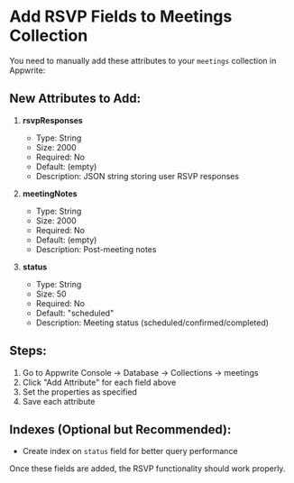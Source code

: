 # Add RSVP Fields to Meetings Collection

You need to manually add these attributes to your `meetings` collection in Appwrite:

## New Attributes to Add:

1. **rsvpResponses**
   - Type: String
   - Size: 2000
   - Required: No
   - Default: (empty)
   - Description: JSON string storing user RSVP responses

2. **meetingNotes**
   - Type: String  
   - Size: 2000
   - Required: No
   - Default: (empty)
   - Description: Post-meeting notes

3. **status**
   - Type: String
   - Size: 50
   - Required: No
   - Default: "scheduled"
   - Description: Meeting status (scheduled/confirmed/completed)

## Steps:
1. Go to Appwrite Console → Database → Collections → meetings
2. Click "Add Attribute" for each field above
3. Set the properties as specified
4. Save each attribute

## Indexes (Optional but Recommended):
- Create index on `status` field for better query performance

Once these fields are added, the RSVP functionality should work properly.